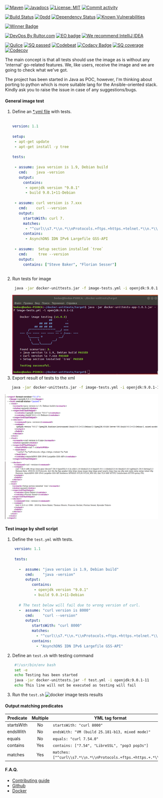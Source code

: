 
  
[![Maven](https://img.shields.io/maven-central/v/com.github.dgroup/docker-unittests.svg)](https://mvnrepository.com/artifact/com.github.dgroup/docker-unittests)
[![Javadocs](http://www.javadoc.io/badge/com.github.dgroup/docker-unittests.svg)](http://www.javadoc.io/doc/com.github.dgroup/docker-unittests)
[![License: MIT](https://img.shields.io/github/license/mashape/apistatus.svg)](./license.txt) 
[![Commit activity](https://img.shields.io/github/commit-activity/y/dgroup/docker-unittests.svg?style=flat-square)](https://github.com/dgroup/docker-unittests/graphs/commit-activity)

[![Build Status](https://travis-ci.org/dgroup/docker-unittests.svg?branch=master&style=for-the-badge)](https://travis-ci.org/dgroup/docker-unittests)
[![0pdd](http://www.0pdd.com/svg?name=dgroup/docker-unittests)](http://www.0pdd.com/p?name=dgroup/docker-unittests)
[![Dependency Status](https://requires.io/github/dgroup/docker-unittests/requirements.svg?branch=master)](https://requires.io/github/dgroup/docker-unittests/requirements/?branch=master)
[![Known Vulnerabilities](https://snyk.io/test/github/dgroup/docker-unittests/badge.svg)](https://snyk.io/org/dgroup/project/58b731a9-6b07-4ccf-9044-ad305ad243e6/?tab=dependencies&vulns=vulnerable)

<!--- [![Open issues](https://milestone.sloppy.zone/github/dgroup/docker-unittests/milestone/2)](https://github.com/dgroup/docker-unittests/milestone/2) -->
<a href="https://www.yegor256.com/2017/10/24/award-2018.html">
  <img src="../docs/winner-dgroup.png" height=45px alt='Winner Badge'/>
</a>

[![DevOps By Rultor.com](http://www.rultor.com/b/dgroup/docker-unittests)](http://www.rultor.com/p/dgroup/docker-unittests)
[![EO badge](http://www.elegantobjects.org/badge.svg)](http://www.elegantobjects.org/#principles)
[![We recommend IntelliJ IDEA](http://www.elegantobjects.org/intellij-idea.svg)](https://www.jetbrains.com/idea/)

<!--- [![jpeek report](http://i.jpeek.org/com.github.dgroup/docker-unittests/badge.svg)](http://i.jpeek.org/com.github.dgroup/docker-unittests) -->
[![Qulice](https://img.shields.io/badge/qulice-passed-blue.svg)](http://www.qulice.com/)
[![SQ passed](https://sonarcloud.io/api/project_badges/measure?project=com.github.dgroup.dockertest%3Adocker-unittests&metric=alert_status)](https://sonarcloud.io/dashboard/index/com.github.dgroup.dockertest:docker-unittests)
[![Codebeat](https://codebeat.co/badges/f61cb4a4-660f-4149-bbc6-8b66fec90941)](https://codebeat.co/projects/github-com-dgroup-docker-unittests-master)
[![Codacy Badge](https://api.codacy.com/project/badge/Grade/a44d11a620da4ff0a6ff294ff9045aa3)](https://www.codacy.com/app/dgroup/docker-unittests?utm_source=github.com&amp;utm_medium=referral&amp;utm_content=dgroup/docker-unittests&amp;utm_campaign=Badge_Grade)
[![SQ coverage](https://sonarcloud.io/api/project_badges/measure?project=com.github.dgroup.dockertest%3Adocker-unittests&metric=coverage)](https://sonarcloud.io/dashboard/index/com.github.dgroup.dockertest:docker-unittests)
[![Codecov](https://codecov.io/gh/dgroup/docker-unittests/branch/master/graph/badge.svg?token=Pqdeao3teI)](https://codecov.io/gh/dgroup/docker-unittests)

The main concept is that all tests should use the image as is without any 'internal' go-related features.
We, like users, receive the image and we are going to check what we've got.

The project has been started in Java as POC, however, I'm thinking about porting to python which is more suitable lang for the Ansible-oriented stack. 
Kindly ask you to raise the issue in case of any suggestions/bugs.

#### General image test
1. Define an [*.yml file](./docs/image-tests.yml) with tests.
   ```yml

   version: 1.1

   setup:
    - apt-get update
    - apt-get install -y tree

   tests:

    - assume: java version is 1.9, Debian build
      cmd:    java -version
      output:
        contains:
         - openjdk version "9.0.1"
         - build 9.0.1+11-Debian

    - assume: curl version is 7.xxx
      cmd:    curl --version
      output:
        startsWith: curl 7.
        matches:
         - "^curl\\s7.*\\n.*\\nProtocols.+ftps.+https.+telnet.*\\n.*\\n$"
        contains:
         - AsynchDNS IDN IPv6 Largefile GSS-API

    - assume:  Setup section installed `tree`
      cmd:     tree --version
      output:
        contains: ["Steve Baker", "Florian Sesser"]
      
    ```
2. Run tests for image 
   ```bash
    java -jar docker-unittests.jar -f image-tests.yml -i openjdk:9.0.1-11
   ``` 
   ![docker image tests results](./docs/image-tests-results.png)
3. Export result of tests to the xml 
 ```bash
    java -jar docker-unittests.jar -f image-tests.yml -i openjdk:9.0.1-11 -o xml
   ``` 
   ![docker image tests results](./docs/test-result-in-xml-1.png) 
   ![docker image tests results](./docs/test-result-in-xml-2.png)
    
#### Test image by shell script
1. Define the `test.yml` with tests.
   ```yaml
    version: 1.1
    
    tests:
    
      -  assume: "java version is 1.9, Debian build"
         cmd:    "java -version"
         output:
            contains:
             - openjdk version "9.0.1"
             - build 9.0.1+11-Debian
    
      # The test below will fail due to wrong version of curl.
      -  assume: "curl version is 8000"
         cmd:    "curl --version"
         output:
            startsWith: "curl 8000"
            matches:
              - "^curl\\s7.*\\n.*\\nProtocols.+ftps.+https.+telnet.*\\n.*\\n$"
            contains:
              - "AsynchDNS IDN IPv6 Largefile GSS-API"
   ``` 
2. Define an `test.sh` with testing command
   ```bash
    #!/usr/bin/env bash
    set -e
    echo Testing has been started
    java -jar docker-unittests.jar -f test.yml -i openjdk:9.0.1-11
    echo This line will not be executed as testing will fail
    ```
3. Run the `test.sh`
    ![docker image tests results](./docs/image-tests-results-failure.png)

#### Output matching predicates

| Predicate   | Multiple | YML tag format                                   |
|-------------|:--------:|--------------------------------------------------|
| startsWith  | No       | `startsWith: "curl 8000"`                        |
| endsWith    | No       | `endsWith: "VM (build 25.181-b13, mixed mode)"`  |
| equals      | No       | `equals: "curl 7.54.0"`                          |
| contains    | Yes      | `contains: ["7.54", "LibreSSL", "pop3 pop3s"]`   |
| matches     | Yes      | `matches: ["^curl\\s7.*\\n.*\\nProtocols.+ftps.+https.+.*\\n$"]` |
#### F.A.Q.
 - [Contributing guide](./docs/contributing.md)
 - [Github](./docs/github.md)
 - [Docker](https://github.com/dgroup/docker-on-windows#docker-faq)                                       
